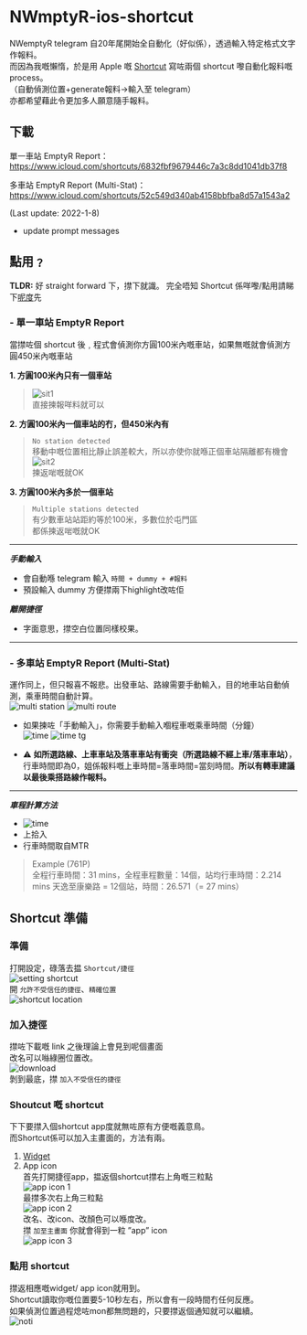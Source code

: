 # NWmptyR-ios-shortcut

NWemptyR telegram 自20年尾開始全自動化（好似係），透過輸入特定格式文字作報料。<br>
而因為我嘅懶惰，於是用 Apple 嘅 [Shortcut](https://support.apple.com/zh-hk/guide/shortcuts/welcome/ios) 寫咗兩個 shortcut 嚟自動化報料嘅 process。<br>
（自動偵測位置+generate報料->輸入至 telegram）<br>
亦都希望藉此令更加多人願意隨手報料。

## 下載
單一車站 EmptyR Report：
https://www.icloud.com/shortcuts/6832fbf9679446c7a3c8dd1041db37f8

多車站 EmptyR Report (Multi-Stat)：
https://www.icloud.com/shortcuts/52c549d340ab4158bbfba8d57a1543a2

(Last update: 2022-1-8)
- update prompt messages

## 點用﹖
**TLDR:** 好 straight forward 下，㩒下就識。
完全唔知 Shortcut 係咩嚟/點用請睇下[呢度](https://github.com/SuperDumbTM/EmptyR-ios-shortcut#shortcut-%E6%BA%96%E5%82%99)先

### - 單一車站 EmptyR Report

當㩒咗個 shortcut 後﹐程式會偵測你方圓100米內嘅車站，如果無嘅就會偵測方圓450米內嘅車站

**1. 方圓100米內只有一個車站**<br>
> ![sit1](https://user-images.githubusercontent.com/71750702/150392019-27f8f1b7-9a30-42a9-a82e-9c68d314a2dc.jpg)<br>
> 直接揀報咩料就可以


**2. 方圓100米內一個車站的冇，但450米內有**
> `No station detected`<br>
> 移動中嘅位置相比靜止誤差較大，所以亦使你就喺正個車站隔離都有機會<br>
> ![sit2](https://user-images.githubusercontent.com/71750702/150392033-bb446482-4076-4087-8e8a-0a47dd125a24.png)<br>
> 揀返啱嘅就OK

**3. 方圓100米內多於一個車站**
> `Multiple stations detected`<br>
> 有少數車站站距約等於100米，多數位於屯門區<br>
> 都係揀返啱嘅就OK

---

**_手動輸入_**
- 會自動喺 telegram 輸入 `時間 + dummy + #報料`
- 預設輸入 dummy 方便㩒兩下highlight改咗佢<br>

**_離開捷徑_**
- 字面意思，㩒空白位置同樣校果。

---
### - 多車站 EmptyR Report (Multi-Stat)
運作同上，但只報喜不報悲。出發車站、路線需要手動輸入，目的地車站自動偵測，乘車時間自動計算。<br>
![multi station](https://user-images.githubusercontent.com/71750702/150391418-305e7601-94ac-49ae-b1b4-89e529db0b39.png)
![multi route](https://user-images.githubusercontent.com/71750702/150391413-7cc02856-9b22-42a1-a01e-aad264d17ac1.png)

- 如果揀咗「手動輸入」，你需要手動輸入嗰程車嘅乘車時間（分鐘）<br>
![time](https://user-images.githubusercontent.com/71750702/150392234-d9235c89-fb78-4b2c-a5dd-034dbc59f23c.png)
![time tg](https://user-images.githubusercontent.com/71750702/150392237-10e98454-c3f9-4ec1-b864-291ba191d0d5.png)

- :warning: **如所選路線、上車車站及落車車站有衝突（所選路線不經上車/落車車站）**，行車時間即為0，姐係報料嘅上車時間=落車時間=當刻時間。**所以有轉車建議以最後乘搭路線作報料。**

---

**_車程計算方法_**
- ![time](https://user-images.githubusercontent.com/71750702/150392799-94c6cd10-5c1d-4908-ab7e-6373cf61de87.JPG)
- 上拾入
- 行車時間取自MTR

> Example (761P)<br>
> 全程行車時間：31 mins，全程車程數量：14個，站均行車時間：2.214 mins
> 天逸至康樂路 = 12個站，時間：26.571（= 27 mins）


## Shortcut 準備

### 準備
打開設定，碌落去揾 `Shortcut/捷徑`<br>
![setting shortcut](https://user-images.githubusercontent.com/71750702/150395397-113a9449-65ac-46d3-aa99-b584cb7d8c5c.JPG)<br>
開 `允許不受信任的捷徑`、`精確位置`<br>
![shortcut location](https://user-images.githubusercontent.com/71750702/150395543-f6beb365-c811-453a-a528-fac301028240.JPG)

### 加入捷徑
㩒咗下載嘅 link 之後理論上會見到呢個畫面<br>
改名可以噝綠圈位置改。<br>
![download](https://user-images.githubusercontent.com/71750702/150477941-b3a4a711-0a93-4bdb-bf38-13a202b3b0f9.JPG)<br>
剝到最底，㩒 `加入不受信任的捷徑`<br>

### Shoutcut 嘅 shortcut
下下要㩒入個shortcut app度就無咗原有方便嘅義意鳥。<br>
而Shortcut係可以加入主畫面的，方法有兩。

1. [Widget](https://support.apple.com/zh-tw/guide/shortcuts/apd029b36d05/ios)
2. App icon<br>
  首先打開捷徑app，揾返個shortcut㩒右上角嘅三粒點<br>
  ![app icon 1](https://user-images.githubusercontent.com/71750702/150481077-0d3ae6a2-8a93-41c1-901d-4282431fa287.JPG)<br>
  最㩒多次右上角三粒點<br>
  ![app icon 2](https://user-images.githubusercontent.com/71750702/150481327-22d52ce9-2e8c-48b6-98c4-fd2cf71aca2b.JPG)<br>
  改名、改icon、改顏色可以喺度改。<br>
  㩒 `加至主畫面` 你就會得到一粒 ”app” icon<br>
  ![app icon 3](https://user-images.githubusercontent.com/71750702/150483116-521a9786-4ca9-466c-b1eb-aaffccd234ed.JPG)

### 點用 shortcut

㩒返相應嘅widget/ app icon就用到。<br>
Shortcut讀取你嘅位置要5-10秒左右，所以會有一段時間冇任何反應。<br>
如果偵測位置過程熄咗mon都無問題的，只要㩒返個通知就可以繼續。<br>
![noti](https://user-images.githubusercontent.com/71750702/150483543-13134ba7-0dea-481e-b7fe-53f6b57ea10b.JPG)

